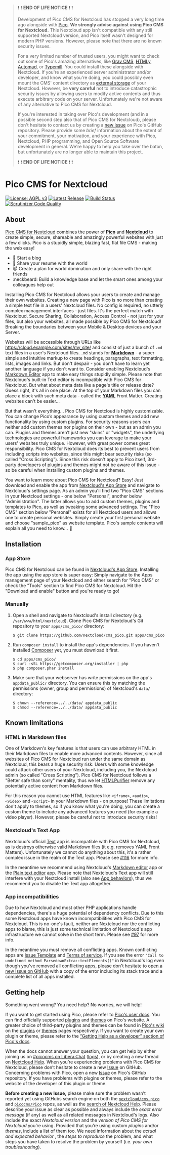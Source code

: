 > :exclamation: :exclamation: **END OF LIFE NOTICE** :exclamation: :exclamation:
>
> Development of Pico CMS for Nextcloud has stopped a very long time ago alongside with [Pico](http://picocms.org/). **We strongly advise against using Pico CMS for Nextcloud.** This Nextcloud app isn't compatible with any still supported Nextcloud version, and Pico itself wasn't designed for modern PHP versions. However, please note that there are no known security issues.
>
> For a very limited number of trusted users, you might want to check out some of Pico's amazing alternatives, like [Grav CMS](https://getgrav.org/), [HTMLy](https://www.htmly.com/), [Automad](https://automad.org/), or [Typemill](https://typemill.net/). You could install these alongside with Nextcloud. If you're an experienced server administrator and/or developer, and know what you're doing, you could possibly even mount the CMS' content directory as [external storage](https://docs.nextcloud.com/server/latest/admin_manual/configuration_files/external_storage_configuration_gui.html) of your Nextcloud. However, be **very careful** not to introduce catastrophic security issues by allowing users to modify active contents and thus execute arbitrary code on your server. Unfortunately we're not aware of any alternative to Pico CMS for Nextcloud.
>
> If you're interested in taking over Pico's development (and in a possible second step also that of Pico CMS for Nextcloud), please don't hesitate to contact us by creating a [new Issue](https://github.com/picocms/Pico/issues/new) on Pico's GitHub repository. Please provide some *brief* information about the extent of your commitment, your motivation, and your experience with Pico, Nextcloud, PHP programming, and Open Source Software development in general. We're happy to help you take over the baton, but unfortunately are no longer able to maintain this project.
>
> :exclamation: :exclamation: **END OF LIFE NOTICE** :exclamation: :exclamation:

# Pico CMS for Nextcloud

[![License: AGPL v3](https://img.shields.io/badge/License-AGPL%20v3-blue.svg)](https://www.gnu.org/licenses/agpl-3.0)
[![Latest Release](https://img.shields.io/github/v/release/nextcloud/cms_pico?sort=semver)](https://apps.nextcloud.com/apps/cms_pico)
[![Build Status](https://img.shields.io/github/checks-status/nextcloud/cms_pico/master?label=build)](https://github.com/nextcloud/cms_pico/actions/workflows/test.yml)
[![Scrutinizer Code Quality](https://scrutinizer-ci.com/g/nextcloud/cms_pico/badges/quality-score.png?b=master)](https://scrutinizer-ci.com/g/nextcloud/cms_pico/?branch=master)

## About

[Pico CMS for Nextcloud](https://apps.nextcloud.com/apps/cms_pico) combines the power of [**Pico**](http://picocms.org/) and [**Nextcloud**](https://nextcloud.com/) to create simple, secure, shareable and amazingly powerful websites with just a few clicks. Pico is a stupidly simple, blazing fast, flat file CMS - making the web easy!

* :notebook: Start a blog
* :rocket: Share your resume with the world
* :smiling_imp: Create a plan for world domination and only share with the right friends
* :neckbeard: Build a knowledge base and let the smart ones among your colleagues help out

Installing Pico CMS for Nextcloud allows your users to create and manage their own websites. Creating a new page with Pico is no more than creating a simple text file in a users' Nextcloud files. No config is required, no utterly complex management interfaces - just files. It's the perfect match with Nextcloud. Secure Sharing, Collaboration, Access Control - not just for your files, but also your websites, all made possible by Pico CMS for Nextcloud! Breaking the boundaries between your Mobile & Desktop devices and your Server.

Websites will be accessible through URLs like https://cloud.example.com/sites/my_site/ and consist of just a bunch of `.md` text files in a user's Nextcloud files. `.md` stands for [**Markdown**](https://www.markdownguide.org/) - a super simple and intuitive markup to create headings, paragraphs, text formatting, lists, images and links. But don't despair - you don't have to learn yet another language if you don't want to. Consider enabling Nextcloud's [Markdown Editor](https://apps.nextcloud.com/apps/files_markdown) app to make easy things stupidly simple. Please note that Nextcloud's built-in Text editor is incompatible with Pico CMS for Nextcloud. But what about meta data like a page's title or release date? Guess right, it's all in one place. At the top of your Markdown files you can place a block with such meta data - called the [**YAML**](https://en.wikipedia.org/wiki/YAML) Front Matter. Creating websites can't be easier…

But that wasn't everything… Pico CMS for Nextcloud is highly customizable. You can change Pico’s appearance by using custom themes and add new functionality by using custom plugins. For security reasons users can neither add custom themes nor plugins on their own - but as an admin you can. Plugins and themes aren’t just new "skins" or "widgets", the underlying technologies are powerful frameworks you can leverage to make your users' websites truly unique. However, with great power comes great responsibility. Pico CMS for Nextcloud does its best to prevent users from including scripts into websites, since this might bear security risks (so called "Cross Scripting"). Since this risk doesn't apply to Pico itself, 3rd-party developers of plugins and themes might not be aware of this issue - so be careful when installing custom plugins and themes.

You want to learn more about Pico CMS for Nextcloud? Easy! Just download and enable the app from [Nextcloud's App Store](https://apps.nextcloud.com/apps/cms_pico) and navigate to Nextcloud's settings page. As an admin you'll find two "Pico CMS" sections in your Nextcloud settings - one below "Personal", another below "Administration". The latter allows you to add custom themes, plugins and templates to Pico, as well as tweaking some advanced settings. The "Pico CMS" section below "Personal" exists for all Nextcloud users and allows one to create personal websites. Simply create your first personal website and choose "sample_pico" as website template. Pico's sample contents will explain all you need to know… :wave:

## Installation

### App Store

Pico CMS for Nextcloud can be found in [Nextcloud's App Store](https://apps.nextcloud.com/apps/cms_pico). Installing the app using the app store is super easy: Simply navigate to the Apps management page of your Nextcloud and either search for "Pico CMS" or check the "Tools" section to find Pico CMS for Nextcloud. Hit the "Download and enable" button and you're ready to go!

### Manually

1. Open a shell and navigate to Nextcloud's install directory (e.g. `/var/www/html/nextcloud`). Clone Pico CMS for Nextcloud's Git repository to your `apps/cms_pico/` directory:
   ```
   $ git clone https://github.com/nextcloud/cms_pico.git apps/cms_pico
   ```

2. Run `composer install` to install the app's dependencies. If you haven't installed [Composer](https://getcomposer.org/) yet, you must download it first.
   ```
   $ cd apps/cms_pico/
   $ curl -sSL https://getcomposer.org/installer | php
   $ php composer.phar install
   ```

3. Make sure that your webserver has write permissions on the app's `appdata_public/` directory. You can ensure this by matching the permissions (owner, group and permissions) of Nextcloud's `data/` directory:
   ```
   $ chown --reference=../../data/ appdata_public
   $ chmod --reference=../../data/ appdata_public
   ```

## Known limitations

### HTML in Markdown files

One of Markdown's key features is that users can use arbitrary HTML in their Markdown files to enable more advanced contents. However, since all websites of Pico CMS for Nextcloud run under the same domain as Nextcloud, this bears a huge security risk: Users with some knowledge could attack other users of your Nextcloud, including you, the Nextcloud admin (so called "Cross Scripting"). Pico CMS for Nextcloud follows a "Better safe than sorry" mentality, thus we let [HTMLPurifier](http://htmlpurifier.org/) remove any potentially active content from Markdown files.

For this reason you cannot use HTML features like `<iframe>`, `<audio>`, `<video>` and `<script>` in your Markdown files - on purpose! These limitations don't apply to themes, so if you know what you're doing, you can create a custom theme to include any advanced features you need (for example a video player). However, please be careful not to introduce security risks!

### Nextcloud's Text App

Nextcloud's official [Text](https://apps.nextcloud.com/apps/text) app is incompatible with Pico CMS for Nextcloud, as is destroys otherwise valid Markdown files (it e.g. removes YAML Front Matters). Unfortunately we cannot do anything about this, it's a rather complex issue in the realm of the Text app. Please see [#116](https://github.com/nextcloud/cms_pico/issues/116) for more info.

In the meantime we recommend using Nextcloud's [Markdown editor](https://apps.nextcloud.com/apps/files_markdown) app or the [Plain text editor](https://apps.nextcloud.com/apps/files_texteditor) app. Please note that Nextcloud's Text app will still interfere with your Nextcloud install (also see [App behaviors](https://github.com/icewind1991/files_markdown#behaviors)), thus we recommend you to disable the Text app altogether.

### App incompatibilities

Due to how Nextcloud and most other PHP applications handle dependencies, there's a huge potential of dependency conflicts. Due to this some Nextcloud apps have known incompatibilities with Pico CMS for Nextcloud. This is no-one's fault, neither are Nextcloud nor the conflicting apps to blame, this is just some technical limitation of Nextcloud's app infrastructure we cannot solve in the short term. Please see [#97](https://github.com/nextcloud/cms_pico/issues/97) for more info.

In the meantime you must remove all conflicting apps. Known conflicting apps are [Issue Template](https://apps.nextcloud.com/apps/issuetemplate) and [Terms of service](https://apps.nextcloud.com/apps/terms_of_service). If you see the error `"Call to undefined method ParsedownExtra::textElements()"` in Nextcloud's log even though you\'ve removed all conflicting apps, please don't hesitate to [open a new Issue on GitHub](https://github.com/nextcloud/cms_pico/issues/new) with a copy of the error including its stack trace and a complete list of all apps installed.

## Getting help

Something went wrong? You need help? No worries, we will help!

If you want to get started using Pico, please refer to [Pico's user docs](http://picocms.org/docs/). You can find officially supported [plugins](http://picocms.org/plugins/) and [themes](http://picocms.org/themes/) on Pico's website. A greater choice of third-party plugins and themes can be found in [Pico's wiki](https://github.com/picocms/Pico/wiki) on the [plugins](https://github.com/picocms/Pico/wiki/Pico-Plugins) or [themes](https://github.com/picocms/Pico/wiki/Pico-Themes) pages respectively. If you want to create your own plugin or theme, please refer to the [“Getting Help as a developer” section of Pico's docs](http://picocms.org/docs/#getting-help-as-a-developer).

When the docs cannot answer your question, you can get help by either joining us on [#picocms on Libera.Chat](https://web.libera.chat/#picocms) ([logs](http://picocms.org/irc-logs)), or by creating a new thread on [Nextcloud Help](https://help.nextcloud.com/c/apps/cms-pico). When you’re experiencing problems with Pico CMS for Nextcloud, please don’t hesitate to create a new [Issue](https://github.com/nextcloud/cms_pico/issues) on GitHub. Concerning problems with Pico, open a new [Issue](https://github.com/picocms/Pico/issues) on Pico's GitHub repository. If you have problems with plugins or themes, please refer to the website of the developer of this plugin or theme.

**Before creating a new Issue,** please make sure the problem wasn’t reported yet using GitHubs search engine on both the [`nextcloud/cms_pico`](https://github.com/nextcloud/cms_pico/search?type=Issues) and [`picocms/Pico`](https://github.com/picocms/Pico/search?type=Issues) repos, as well as the [search of Nextcloud Help](https://help.nextcloud.com/search). Please describe your issue as clear as possible and always include the *exact error message* (if any) as well as all related messages in Nextcloud's logs. Also include the exact *Nextcloud version* and the *version of Pico CMS for Nextcloud* you’re using. Provided that you’re using custom *plugins* and/or *themes*, include a list of them too. We need information about the *actual and expected behavior* , the *steps to reproduce* the problem, and what steps you have taken to resolve the problem by yourself (i.e. *your own troubleshooting*).
